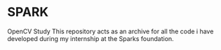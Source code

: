 # SPARK
OpenCV Study
This repository acts as an archive for all the code i have developed during my internship at the Sparks foundation. 
